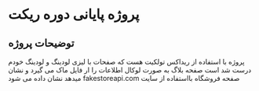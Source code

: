 # پروژه پایانی دوره ریکت

## توضیحات پروژه

پروژه با استفاده از ریداکس تولکیت هست
که صفحات با لیزی لودینگ و لودینگ خودم درست شد است
صفحه بلاگ به صورت لوکال اطلاعات را ار فایل ماک می گیرد و نشان میدهد
نشان داده می شود fakestoreapi.com صفحه فروشگاه بااستفاده از سایت

